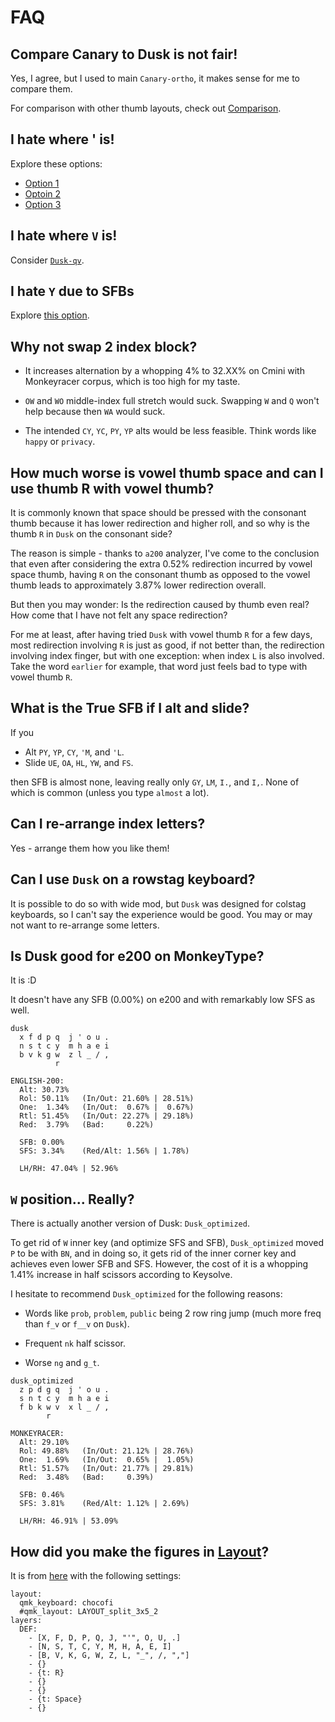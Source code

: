 # FAQ

<!-- toc -->

## Compare Canary to Dusk is not fair!
Yes, I agree, but I used to main `Canary-ortho`, it makes sense for me to compare them.

For comparison with other thumb layouts, check out [Comparison](./cmp.md).

## I hate where ' is!
Explore these options:
- [Option 1](./design.md#alternative-1)
- [Optoin 2](./design.md#alternative-2)
- [Option 3](./design.md#alternative-3)

## I hate where `V` is!
Consider [`Dusk-qv`](./layout.md#dusk-qv).

## I hate `Y` due to SFBs
Explore [this option](./design.md#i-dont-want-to-alt).

## Why not swap 2 index block?
- It increases alternation by a whopping 4% to 32.XX% on Cmini with Monkeyracer corpus, which is too high for my taste.

- `OW` and `WO` middle-index full stretch would suck. Swapping `W` and `Q` won't help because then `WA` would suck.

- The intended `CY`, `YC`, `PY`, `YP` alts would be less feasible. Think words like `happy` or `privacy`.

## How much worse is vowel thumb space and can I use thumb R with vowel thumb?
It is commonly known that space should be pressed with the consonant thumb because it has lower redirection and higher roll, and so why is the thumb `R` in `Dusk` on the consonant side?

The reason is simple - thanks to `a200` analyzer, I've come to the conclusion that even after considering the extra 0.52% redirection incurred by vowel space thumb, having `R` on the consonant thumb as opposed to the vowel thumb leads to approximately 3.87% lower redirection overall.

But then you may wonder: Is the redirection caused by thumb even real? How come that I have not felt any space redirection?

For me at least, after having tried `Dusk` with vowel thumb `R` for a few days, most redirection involving `R` is just as good, if not better than, the redirection involving index finger, but with one exception: when index `L` is also involved. Take the word `earlier` for example, that word just feels bad to type with vowel thumb `R`.

## What is the True SFB if I alt and slide?
If you 
- Alt `PY`, `YP`, `CY`, `'M`, and `'L`. 
- Slide `UE`, `OA`, `HL`, `YW`, and `FS`.

then SFB is almost none, leaving really only `GY`, `LM`, `I.`, and `I,`. None of which is common (unless you type `almost` a lot).

## Can I re-arrange index letters?
Yes - arrange them how you like them!

## Can I use `Dusk` on a rowstag keyboard?
It is possible to do so with wide mod, but `Dusk` was designed for colstag keyboards, so I can't say the experience would be good. You may or may not want to re-arrange some letters.

## Is Dusk good for e200 on MonkeyType?
It is :D

It doesn't have any SFB (0.00%) on e200 and with remarkably low SFS as well.
```
dusk
  x f d p q  j ' o u .
  n s t c y  m h a e i
  b v k g w  z l _ / ,
          r                 

ENGLISH-200:
  Alt: 30.73%
  Rol: 50.11%   (In/Out: 21.60% | 28.51%)
  One:  1.34%   (In/Out:  0.67% |  0.67%)
  Rtl: 51.45%   (In/Out: 22.27% | 29.18%)
  Red:  3.79%   (Bad:     0.22%)

  SFB: 0.00%
  SFS: 3.34%    (Red/Alt: 1.56% | 1.78%)

  LH/RH: 47.04% | 52.96%
```

## `W` position... Really?
There is actually another version of Dusk: `Dusk_optimized`.

To get rid of `W` inner key (and optimize SFS and SFB), `Dusk_optimized` moved `P` to be with `BN`, and in doing so, it gets rid of the inner corner key and achieves even lower SFB and SFS. However, the cost of it is a whopping 1.41% increase in half scissors according to Keysolve.

I hesitate to recommend `Dusk_optimized` for the following reasons:

- Words like `prob`, `problem`, `public` being 2 row ring jump (much more freq than `f_v` or `f__v` on `Dusk`).

- Frequent `nk` half scissor.

- Worse `ng` and `g_t`.

```
dusk_optimized
  z p d g q  j ' o u .
  s n t c y  m h a e i
  f b k w v  x l _ / ,
        r                   

MONKEYRACER:
  Alt: 29.10%
  Rol: 49.88%   (In/Out: 21.12% | 28.76%)
  One:  1.69%   (In/Out:  0.65% |  1.05%)
  Rtl: 51.57%   (In/Out: 21.77% | 29.81%)
  Red:  3.48%   (Bad:     0.39%)

  SFB: 0.46%
  SFS: 3.81%    (Red/Alt: 1.12% | 2.69%)

  LH/RH: 46.91% | 53.09%
```

## How did you make the figures in [Layout](./layout.md)?
It is from [here](https://keymap-drawer.streamlit.app/) with the following settings:
```
layout:
  qmk_keyboard: chocofi
  #qmk_layout: LAYOUT_split_3x5_2
layers:
  DEF:
    - [X, F, D, P, Q, J, "'", O, U, .]
    - [N, S, T, C, Y, M, H, A, E, I]
    - [B, V, K, G, W, Z, L, "_", /, ","]
    - {}
    - {t: R}
    - {}
    - {}
    - {t: Space}
    - {}

```
